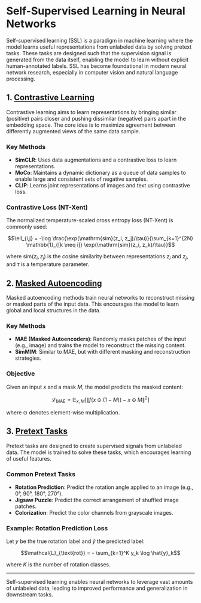 # Self-Supervised Learning in Neural Networks

Self-supervised learning (SSL) is a paradigm in machine learning where the model learns useful representations from unlabeled data by solving pretext tasks. These tasks are designed such that the supervision signal is generated from the data itself, enabling the model to learn without explicit human-annotated labels. SSL has become foundational in modern neural network research, especially in computer vision and natural language processing.

## 1. [Contrastive Learning](01_contrastive_learning.md)

Contrastive learning aims to learn representations by bringing similar (positive) pairs closer and pushing dissimilar (negative) pairs apart in the embedding space. The core idea is to maximize agreement between differently augmented views of the same data sample.

### Key Methods
- **SimCLR**: Uses data augmentations and a contrastive loss to learn representations.
- **MoCo**: Maintains a dynamic dictionary as a queue of data samples to enable large and consistent sets of negative samples.
- **CLIP**: Learns joint representations of images and text using contrastive loss.

### Contrastive Loss (NT-Xent)
The normalized temperature-scaled cross entropy loss (NT-Xent) is commonly used:

```math
\ell_{i,j} = -\log \frac{\exp(\mathrm{sim}(z_i, z_j)/\tau)}{\sum_{k=1}^{2N} \mathbb{1}_{[k \neq i]} \exp(\mathrm{sim}(z_i, z_k)/\tau)}
```
where $`\mathrm{sim}(z_i, z_j)`$ is the cosine similarity between representations $`z_i`$ and $`z_j`$, and $`\tau`$ is a temperature parameter.

## 2. [Masked Autoencoding](02_masked_autoencoding.md)

Masked autoencoding methods train neural networks to reconstruct missing or masked parts of the input data. This encourages the model to learn global and local structures in the data.

### Key Methods
- **MAE (Masked Autoencoders)**: Randomly masks patches of the input (e.g., image) and trains the model to reconstruct the missing content.
- **SimMIM**: Similar to MAE, but with different masking and reconstruction strategies.

### Objective
Given an input $`x`$ and a mask $`M`$, the model predicts the masked content:

```math
\mathcal{L}_{\text{MAE}} = \mathbb{E}_{x, M} \left[ \| f(x \odot (1 - M)) - x \odot M \|^2 \right]
```
where $`\odot`$ denotes element-wise multiplication.

## 3. [Pretext Tasks](03_pretext_tasks.md)

Pretext tasks are designed to create supervised signals from unlabeled data. The model is trained to solve these tasks, which encourages learning of useful features.

### Common Pretext Tasks
- **Rotation Prediction**: Predict the rotation angle applied to an image (e.g., 0°, 90°, 180°, 270°).
- **Jigsaw Puzzle**: Predict the correct arrangement of shuffled image patches.
- **Colorization**: Predict the color channels from grayscale images.

### Example: Rotation Prediction Loss
Let $`y`$ be the true rotation label and $`\hat{y}`$ the predicted label:

```math
\mathcal{L}_{\text{rot}} = - \sum_{k=1}^K y_k \log \hat{y}_k
```
where $`K`$ is the number of rotation classes.

---

Self-supervised learning enables neural networks to leverage vast amounts of unlabeled data, leading to improved performance and generalization in downstream tasks. 